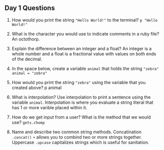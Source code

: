 ## Day 1 Questions

1. How would you print the string `"Hello World!"` to the terminal?
  `p "Hello World!"`

1. What is the character you would use to indicate comments in a ruby file?
  An octothorp.

1. Explain the difference between an integer and a float?
  An integer is a whole number and a float is a fractional value with values on both ends of the decimal.

1. In the space below, create a variable `animal` that holds the string `"zebra"`
  `animal = "zebra"`

1. How would you print the string `"zebra"` using the variable that you created above?
  p animal

1. What is interpolation? Use interpolation to print a sentence using the variable `animal`.
  Interpolation is where you evaluate a string literal that has 1 or more varible placed within it.

1. How do we get input from a user? What is the method that we would use?
  `gets.chomp`

1. Name and describe two common string methods.
  Concatination `.concat()` `+` allows you to combind two or more strings together.
  Uppercase `.upcase` capitalizes strings which is useful for sanitation.
